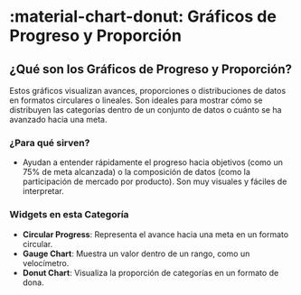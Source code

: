 # :material-chart-donut: Gráficos de Progreso y Proporción

## ¿Qué son los Gráficos de Progreso y Proporción?

Estos gráficos visualizan avances, proporciones o distribuciones de datos en formatos circulares o lineales. Son ideales para mostrar cómo se distribuyen las categorías dentro de un conjunto de datos o cuánto se ha avanzado hacia una meta.

### ¿Para qué sirven?

- Ayudan a entender rápidamente el progreso hacia objetivos (como un 75% de meta alcanzada) o la composición de datos (como la participación de mercado por producto). Son muy visuales y fáciles de interpretar.

### Widgets en esta Categoría

- **Circular Progress**: Representa el avance hacia una meta en un formato circular.
- **Gauge Chart**: Muestra un valor dentro de un rango, como un velocímetro.
- **Donut Chart**: Visualiza la proporción de categorías en un formato de dona.

